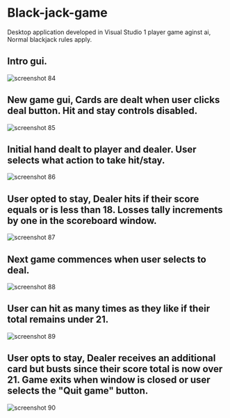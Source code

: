 # Black-jack-game
Desktop application developed in Visual Studio
1 player game aginst ai, Normal blackjack rules apply.
## Intro gui.
![screenshot 84](https://user-images.githubusercontent.com/34503137/34211589-390be492-e5a2-11e7-8ba1-1b5ce8e362ef.png)
## New game gui, Cards are dealt when user clicks deal button. Hit and stay controls disabled.
![screenshot 85](https://user-images.githubusercontent.com/34503137/34211730-ad7d2fc0-e5a2-11e7-931b-4d2d1bba9421.png)
## Initial hand dealt to player and dealer. User selects what action to take hit/stay.
![screenshot 86](https://user-images.githubusercontent.com/34503137/34211906-42b829f0-e5a3-11e7-8545-5d27fbb02ccd.png)
## User opted to stay, Dealer hits if their score equals or is less than 18. Losses tally increments by one in the scoreboard window.
![screenshot 87](https://user-images.githubusercontent.com/34503137/34212208-4c8c16f2-e5a4-11e7-8fef-2bd6f04520b4.png)
## Next game commences when user selects to deal.
![screenshot 88](https://user-images.githubusercontent.com/34503137/34212535-40336e2c-e5a5-11e7-999b-9dee8d63689d.png)
## User can hit as many times as they like if their total remains under 21.
![screenshot 89](https://user-images.githubusercontent.com/34503137/34212706-d2b40842-e5a5-11e7-909d-33fb0948cc3d.png)
## User opts to stay, Dealer receives an additional card but busts since their score total is now over 21. Game exits when window is closed or user selects the "Quit game" button.
![screenshot 90](https://user-images.githubusercontent.com/34503137/34213001-ae87a6d0-e5a6-11e7-9064-730a9d8492f4.png)
